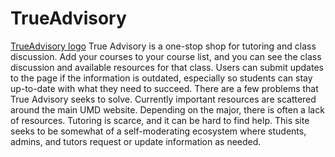 # TrueAdvisory
[TrueAdvisory logo](images/logo.png)
True Advisory is a one-stop shop for tutoring and class discussion. 
Add your courses to your course list, and you can see the class discussion and available resources for that class. 
Users can submit updates to the page if the information is outdated, especially so students can stay up-to-date with what they need to succeed. 
There are a few problems that True Advisory seeks to solve. Currently important resources are scattered around the main UMD website. 
Depending on the major, there is often a lack of resources. Tutoring is scarce, and it can be hard to find help. 
This site seeks to be somewhat of a self-moderating ecosystem where students, admins, and tutors request or update information as needed.
